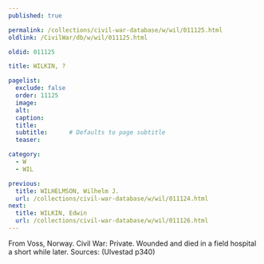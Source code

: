 ```yaml
---
published: true

permalink: /collections/civil-war-database/w/wil/011125.html
oldlink: /CivilWar/db/w/wil/011125.html

oldid: 011125

title: WILKIN, ?

pagelist:
  exclude: false
  order: 11125
  image: 
  alt:
  caption:
  title:
  subtitle:      # Defaults to page subtitle
  teaser:

category: 
  - W 
  - WIL

previous:
  title: WILHELMSON, Wilhelm J.
  url: /collections/civil-war-database/w/wil/011124.html  
next:
  title: WILKIN, Edwin
  url: /collections/civil-war-database/w/wil/011126.html   
---
```

From Voss, Norway. Civil War: Private. Wounded and died in a field hospital a short while later. Sources: (Ulvestad p340)